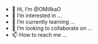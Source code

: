 - 👋 Hi, I’m @OMillkaO
- 👀 I’m interested in ...
- 🌱 I’m currently learning ...
- 💞️ I’m looking to collaborate on ...
- 📫 How to reach me ...

<!---
OMillkaO/OMillkaO is a ✨ special ✨ repository because its `README.md` (this file) appears on your GitHub profile.
You can click the Preview link to take a look at your changes.
--->
